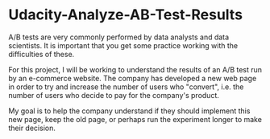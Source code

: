 # Udacity-Analyze-AB-Test-Results
A/B tests are very commonly performed by data analysts and data scientists. It is important that you get some practice working with the difficulties of these.

For this project, I will be working to understand the results of an A/B test run by an e-commerce website. The company has developed a new web page in order to try and increase the number of users who "convert", i.e. the number of users who decide to pay for the company's product. 

My goal is to help the company understand if they should implement this new page, keep the old page, or perhaps run the experiment longer to make their decision.
